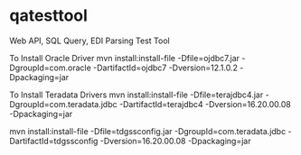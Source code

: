 # qatesttool
Web API, SQL Query, EDI Parsing Test Tool

To Install Oracle Driver
mvn install:install-file -Dfile=ojdbc7.jar -DgroupId=com.oracle -DartifactId=ojdbc7 -Dversion=12.1.0.2 -Dpackaging=jar

To Install Teradata Drivers
mvn install:install-file -Dfile=terajdbc4.jar -DgroupId=com.teradata.jdbc -DartifactId=terajdbc4 -Dversion=16.20.00.08 -Dpackaging=jar

mvn install:install-file -Dfile=tdgssconfig.jar -DgroupId=com.teradata.jdbc -DartifactId=tdgssconfig -Dversion=16.20.00.08 -Dpackaging=jar
